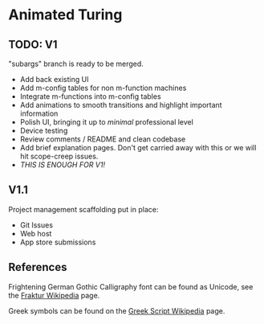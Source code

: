 # Animated Turing

## TODO: V1

"subargs" branch is ready to be merged.

- Add back existing UI
- Add m-config tables for non m-function machines
- Integrate m-functions into m-config tables
- Add animations to smooth transitions and highlight important information
- Polish UI, bringing it up to _minimal_ professional level
- Device testing
- Review comments / README and clean codebase
- Add brief explanation pages. Don't get carried away with this or we will hit scope-creep issues.
- _THIS IS ENOUGH FOR V1!_

## V1.1

Project management scaffolding put in place:

- Git Issues
- Web host
- App store submissions

## References

Frightening German Gothic Calligraphy font can be found as Unicode, see the [Fraktur Wikipedia](https://en.wikipedia.org/wiki/Fraktur) page.

Greek symbols can be found on the [Greek Script Wikipedia](https://en.wikipedia.org/wiki/Greek_script_in_Unicode) page.
